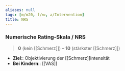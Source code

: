 ```yaml
---
aliases: null
tags: [m/m20, f/💤, a/Intervention]
title: NRS
---
```

### Numerische Rating-Skala / NRS
> **0** (kein [[Schmerz]]) – **10** (stärkster [[Schmerz]])
- **Ziel**:: Objektivierung der [[Schmerz]]intensität
- **Bei Kindern**:: [[VAS]]